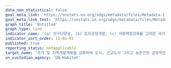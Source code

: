 ```yaml
---
data_non_statistical: false
goal_meta_link: 'https://unstats.un.org/sdgs/metadata/files/Metadata-11-0a-01.pdf'
goal_meta_link_text: 'https://unstats.un.org/sdgs/metadata/files/Metadata-11-0a-01.pdf'
graph_title: 'Untitled'
graph_type: line
indicator_name: '(a) 인구다양성, (b) 토지균형개발, (c) 지방재정강화를 고려한 국가 도시정책 혹은 지역개발계획을 갖춘 국가의 수'
indicator_sort_order: 11-0a-01
published: true
reporting_status: notapplicable
target_name: '국가 및 지역개발계획을 강화하여 도시, 근교도시 그리고 농촌간의 긍정적인 경제, 사회 및 환경적 연결고리를 지원'
un_custodian_agency: 'UN-Habitat'
---
```

